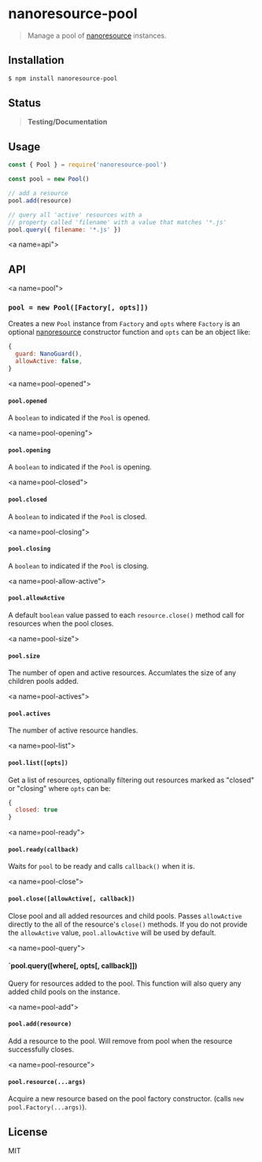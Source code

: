 nanoresource-pool
=================

> Manage a pool of [nanoresource][nanoresource] instances.

<a name="installation"></a>
## Installation

```sh
$ npm install nanoresource-pool
```

## Status

> **Testing/Documentation**

<a name="usage"></a>
## Usage

```js
const { Pool } = require('nanoresource-pool')

const pool = new Pool()

// add a resource
pool.add(resource)

// query all 'active' resources with a
// property called 'filename' with a value that matches '*.js'
pool.query({ filename: '*.js' })
```

<a name=api"></a>
## API

<a name=pool"></a>
### `pool = new Pool([Factory[, opts]])`

Creates a new `Pool` instance from `Factory` and `opts` where `Factory` is an
optional [nanoresource][nanoresource] constructor function and `opts` can be
an object like:

```js
{
  guard: NanoGuard(),
  allowActive: false,
}
```

<a name=pool-opened"></a>
#### `pool.opened`

A `boolean` to indicated if the `Pool` is opened.

<a name=pool-opening"></a>
#### `pool.opening`

A `boolean` to indicated if the `Pool` is opening.

<a name=pool-closed"></a>
#### `pool.closed`

A `boolean` to indicated if the `Pool` is closed.

<a name=pool-closing"></a>
#### `pool.closing`

A `boolean` to indicated if the `Pool` is closing.

<a name=pool-allow-active"></a>
#### `pool.allowActive`

A default `boolean` value passed to each `resource.close()` method
call for resources when the pool closes.

<a name=pool-size"></a>
#### `pool.size`

The number of open and active resources. Accumlates
the size of any children pools added.

<a name=pool-actives"></a>
#### `pool.actives`

The number of active resource handles.

<a name=pool-list"></a>
#### `pool.list([opts])`

Get a list of resources, optionally filtering out
resources marked as "closed" or "closing" where `opts` can be:

```js
{
  closed: true
}
```

<a name=pool-ready"></a>
#### `pool.ready(callback)`

Waits for `pool` to be ready and calls `callback()` when it is.

<a name=pool-close"></a>
#### `pool.close([allowActive[, callback])`

Close pool and all added resources and child pools. Passes `allowActive`
directly to the all of the resource's `close()` methods. If you do not
provide the `allowActive` value, `pool.allowActive` will be used by
default.

<a name=pool-query"></a>
#### `pool.query([where[, opts[, callback]])

Query for resources added to the pool. This function will also query any
added child pools on the instance.

<a name=pool-add"></a>
#### `pool.add(resource)`

Add a resource to the pool. Will remove from pool when the resource
successfully closes.

<a name=pool-resource"></a>
#### `pool.resource(...args)`

Acquire a new resource based on the pool factory constructor. (calls `new
pool.Factory(...args)`).

## License

MIT


[nanoresource]: https://github.com/mafintosh/nanoresource
